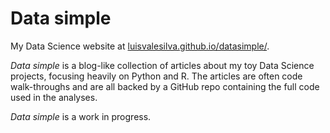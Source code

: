 # Data simple
My Data Science website at [luisvalesilva.github.io/datasimple/](http://luisvalesilva.github.io/datasimple/).

*Data simple* is a blog-like collection of articles about my toy Data Science projects, focusing heavily on
Python and R. The articles are often code walk-throughs and are all backed by a GitHub repo containing the
full code used in the analyses.

*Data simple* is a work in progress.